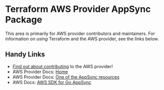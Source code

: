 # Terraform AWS Provider AppSync Package
<!-- markdownlint-disable MD026 -->
This area is primarily for AWS provider contributors and maintainers. For information on _using_ Terraform and the AWS provider, see the links below.


## Handy Links
* [Find out about contributing](../../../docs/contributing) to the AWS provider!
* AWS Provider Docs: [Home](https://registry.terraform.io/providers/hashicorp/aws/latest/docs)
* AWS Provider Docs: [One of the AppSync resources](https://registry.terraform.io/providers/hashicorp/aws/latest/docs/resources/appsync_api_key)
* AWS Docs: [AWS SDK for Go AppSync](https://docs.aws.amazon.com/sdk-for-go/api/service/appsync/)
